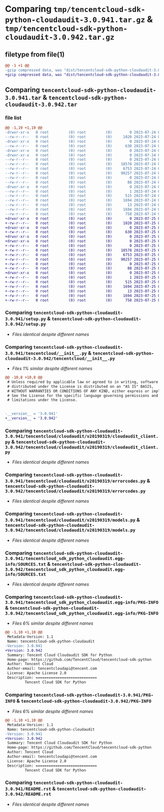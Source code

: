 # Comparing `tmp/tencentcloud-sdk-python-cloudaudit-3.0.941.tar.gz` & `tmp/tencentcloud-sdk-python-cloudaudit-3.0.942.tar.gz`

## filetype from file(1)

```diff
@@ -1 +1 @@
-gzip compressed data, was "dist/tencentcloud-sdk-python-cloudaudit-3.0.941.tar", last modified: Mon Jul 24 00:33:46 2023, max compression
+gzip compressed data, was "dist/tencentcloud-sdk-python-cloudaudit-3.0.942.tar", last modified: Tue Jul 25 04:14:33 2023, max compression
```

## Comparing `tencentcloud-sdk-python-cloudaudit-3.0.941.tar` & `tencentcloud-sdk-python-cloudaudit-3.0.942.tar`

### file list

```diff
@@ -1,19 +1,19 @@
-drwxr-xr-x   0 root         (0) root         (0)        0 2023-07-24 00:33:46.000000 tencentcloud-sdk-python-cloudaudit-3.0.941/
--rw-r--r--   0 root         (0) root         (0)     1020 2023-07-24 00:33:46.000000 tencentcloud-sdk-python-cloudaudit-3.0.941/setup.py
-drwxr-xr-x   0 root         (0) root         (0)        0 2023-07-24 00:33:46.000000 tencentcloud-sdk-python-cloudaudit-3.0.941/tencentcloud/
--rw-r--r--   0 root         (0) root         (0)      630 2023-07-24 00:33:46.000000 tencentcloud-sdk-python-cloudaudit-3.0.941/tencentcloud/__init__.py
-drwxr-xr-x   0 root         (0) root         (0)        0 2023-07-24 00:33:46.000000 tencentcloud-sdk-python-cloudaudit-3.0.941/tencentcloud/cloudaudit/
-drwxr-xr-x   0 root         (0) root         (0)        0 2023-07-24 00:33:46.000000 tencentcloud-sdk-python-cloudaudit-3.0.941/tencentcloud/cloudaudit/v20190319/
--rw-r--r--   0 root         (0) root         (0)        0 2023-07-24 00:33:46.000000 tencentcloud-sdk-python-cloudaudit-3.0.941/tencentcloud/cloudaudit/v20190319/__init__.py
--rw-r--r--   0 root         (0) root         (0)    18578 2023-07-24 00:33:46.000000 tencentcloud-sdk-python-cloudaudit-3.0.941/tencentcloud/cloudaudit/v20190319/cloudaudit_client.py
--rw-r--r--   0 root         (0) root         (0)     6753 2023-07-24 00:33:46.000000 tencentcloud-sdk-python-cloudaudit-3.0.941/tencentcloud/cloudaudit/v20190319/errorcodes.py
--rw-r--r--   0 root         (0) root         (0)    90257 2023-07-24 00:33:46.000000 tencentcloud-sdk-python-cloudaudit-3.0.941/tencentcloud/cloudaudit/v20190319/models.py
--rw-r--r--   0 root         (0) root         (0)        0 2023-07-24 00:33:46.000000 tencentcloud-sdk-python-cloudaudit-3.0.941/tencentcloud/cloudaudit/__init__.py
--rw-r--r--   0 root         (0) root         (0)       88 2023-07-24 00:33:46.000000 tencentcloud-sdk-python-cloudaudit-3.0.941/setup.cfg
-drwxr-xr-x   0 root         (0) root         (0)        0 2023-07-24 00:33:46.000000 tencentcloud-sdk-python-cloudaudit-3.0.941/tencentcloud_sdk_python_cloudaudit.egg-info/
--rw-r--r--   0 root         (0) root         (0)        1 2023-07-24 00:33:46.000000 tencentcloud-sdk-python-cloudaudit-3.0.941/tencentcloud_sdk_python_cloudaudit.egg-info/dependency_links.txt
--rw-r--r--   0 root         (0) root         (0)      515 2023-07-24 00:33:46.000000 tencentcloud-sdk-python-cloudaudit-3.0.941/tencentcloud_sdk_python_cloudaudit.egg-info/SOURCES.txt
--rw-r--r--   0 root         (0) root         (0)     1694 2023-07-24 00:33:46.000000 tencentcloud-sdk-python-cloudaudit-3.0.941/tencentcloud_sdk_python_cloudaudit.egg-info/PKG-INFO
--rw-r--r--   0 root         (0) root         (0)       13 2023-07-24 00:33:46.000000 tencentcloud-sdk-python-cloudaudit-3.0.941/tencentcloud_sdk_python_cloudaudit.egg-info/top_level.txt
--rw-r--r--   0 root         (0) root         (0)     1694 2023-07-24 00:33:46.000000 tencentcloud-sdk-python-cloudaudit-3.0.941/PKG-INFO
--rw-r--r--   0 root         (0) root         (0)      758 2023-07-24 00:33:46.000000 tencentcloud-sdk-python-cloudaudit-3.0.941/README.rst
+drwxr-xr-x   0 root         (0) root         (0)        0 2023-07-25 04:14:33.000000 tencentcloud-sdk-python-cloudaudit-3.0.942/
+-rw-r--r--   0 root         (0) root         (0)     1020 2023-07-25 04:14:33.000000 tencentcloud-sdk-python-cloudaudit-3.0.942/setup.py
+drwxr-xr-x   0 root         (0) root         (0)        0 2023-07-25 04:14:33.000000 tencentcloud-sdk-python-cloudaudit-3.0.942/tencentcloud/
+-rw-r--r--   0 root         (0) root         (0)      630 2023-07-25 04:14:33.000000 tencentcloud-sdk-python-cloudaudit-3.0.942/tencentcloud/__init__.py
+drwxr-xr-x   0 root         (0) root         (0)        0 2023-07-25 04:14:33.000000 tencentcloud-sdk-python-cloudaudit-3.0.942/tencentcloud/cloudaudit/
+drwxr-xr-x   0 root         (0) root         (0)        0 2023-07-25 04:14:33.000000 tencentcloud-sdk-python-cloudaudit-3.0.942/tencentcloud/cloudaudit/v20190319/
+-rw-r--r--   0 root         (0) root         (0)        0 2023-07-25 04:14:33.000000 tencentcloud-sdk-python-cloudaudit-3.0.942/tencentcloud/cloudaudit/v20190319/__init__.py
+-rw-r--r--   0 root         (0) root         (0)    18578 2023-07-25 04:14:33.000000 tencentcloud-sdk-python-cloudaudit-3.0.942/tencentcloud/cloudaudit/v20190319/cloudaudit_client.py
+-rw-r--r--   0 root         (0) root         (0)     6753 2023-07-25 04:14:33.000000 tencentcloud-sdk-python-cloudaudit-3.0.942/tencentcloud/cloudaudit/v20190319/errorcodes.py
+-rw-r--r--   0 root         (0) root         (0)    90257 2023-07-25 04:14:33.000000 tencentcloud-sdk-python-cloudaudit-3.0.942/tencentcloud/cloudaudit/v20190319/models.py
+-rw-r--r--   0 root         (0) root         (0)        0 2023-07-25 04:14:33.000000 tencentcloud-sdk-python-cloudaudit-3.0.942/tencentcloud/cloudaudit/__init__.py
+-rw-r--r--   0 root         (0) root         (0)       88 2023-07-25 04:14:33.000000 tencentcloud-sdk-python-cloudaudit-3.0.942/setup.cfg
+drwxr-xr-x   0 root         (0) root         (0)        0 2023-07-25 04:14:33.000000 tencentcloud-sdk-python-cloudaudit-3.0.942/tencentcloud_sdk_python_cloudaudit.egg-info/
+-rw-r--r--   0 root         (0) root         (0)        1 2023-07-25 04:14:33.000000 tencentcloud-sdk-python-cloudaudit-3.0.942/tencentcloud_sdk_python_cloudaudit.egg-info/dependency_links.txt
+-rw-r--r--   0 root         (0) root         (0)      515 2023-07-25 04:14:33.000000 tencentcloud-sdk-python-cloudaudit-3.0.942/tencentcloud_sdk_python_cloudaudit.egg-info/SOURCES.txt
+-rw-r--r--   0 root         (0) root         (0)     1694 2023-07-25 04:14:33.000000 tencentcloud-sdk-python-cloudaudit-3.0.942/tencentcloud_sdk_python_cloudaudit.egg-info/PKG-INFO
+-rw-r--r--   0 root         (0) root         (0)       13 2023-07-25 04:14:33.000000 tencentcloud-sdk-python-cloudaudit-3.0.942/tencentcloud_sdk_python_cloudaudit.egg-info/top_level.txt
+-rw-r--r--   0 root         (0) root         (0)     1694 2023-07-25 04:14:33.000000 tencentcloud-sdk-python-cloudaudit-3.0.942/PKG-INFO
+-rw-r--r--   0 root         (0) root         (0)      758 2023-07-25 04:14:33.000000 tencentcloud-sdk-python-cloudaudit-3.0.942/README.rst
```

### Comparing `tencentcloud-sdk-python-cloudaudit-3.0.941/setup.py` & `tencentcloud-sdk-python-cloudaudit-3.0.942/setup.py`

 * *Files identical despite different names*

### Comparing `tencentcloud-sdk-python-cloudaudit-3.0.941/tencentcloud/__init__.py` & `tencentcloud-sdk-python-cloudaudit-3.0.942/tencentcloud/__init__.py`

 * *Files 1% similar despite different names*

```diff
@@ -10,8 +10,8 @@
 # Unless required by applicable law or agreed to in writing, software
 # distributed under the License is distributed on an "AS IS" BASIS,
 # WITHOUT WARRANTIES OR CONDITIONS OF ANY KIND, either express or implied.
 # See the License for the specific language governing permissions and
 # limitations under the License.
 
 
-__version__ = '3.0.941'
+__version__ = '3.0.942'
```

### Comparing `tencentcloud-sdk-python-cloudaudit-3.0.941/tencentcloud/cloudaudit/v20190319/cloudaudit_client.py` & `tencentcloud-sdk-python-cloudaudit-3.0.942/tencentcloud/cloudaudit/v20190319/cloudaudit_client.py`

 * *Files identical despite different names*

### Comparing `tencentcloud-sdk-python-cloudaudit-3.0.941/tencentcloud/cloudaudit/v20190319/errorcodes.py` & `tencentcloud-sdk-python-cloudaudit-3.0.942/tencentcloud/cloudaudit/v20190319/errorcodes.py`

 * *Files identical despite different names*

### Comparing `tencentcloud-sdk-python-cloudaudit-3.0.941/tencentcloud/cloudaudit/v20190319/models.py` & `tencentcloud-sdk-python-cloudaudit-3.0.942/tencentcloud/cloudaudit/v20190319/models.py`

 * *Files identical despite different names*

### Comparing `tencentcloud-sdk-python-cloudaudit-3.0.941/tencentcloud_sdk_python_cloudaudit.egg-info/SOURCES.txt` & `tencentcloud-sdk-python-cloudaudit-3.0.942/tencentcloud_sdk_python_cloudaudit.egg-info/SOURCES.txt`

 * *Files identical despite different names*

### Comparing `tencentcloud-sdk-python-cloudaudit-3.0.941/tencentcloud_sdk_python_cloudaudit.egg-info/PKG-INFO` & `tencentcloud-sdk-python-cloudaudit-3.0.942/tencentcloud_sdk_python_cloudaudit.egg-info/PKG-INFO`

 * *Files 6% similar despite different names*

```diff
@@ -1,10 +1,10 @@
 Metadata-Version: 1.1
 Name: tencentcloud-sdk-python-cloudaudit
-Version: 3.0.941
+Version: 3.0.942
 Summary: Tencent Cloud Cloudaudit SDK for Python
 Home-page: https://github.com/TencentCloud/tencentcloud-sdk-python
 Author: Tencent Cloud
 Author-email: tencentcloudapi@tencent.com
 License: Apache License 2.0
 Description: ============================
         Tencent Cloud SDK for Python
```

### Comparing `tencentcloud-sdk-python-cloudaudit-3.0.941/PKG-INFO` & `tencentcloud-sdk-python-cloudaudit-3.0.942/PKG-INFO`

 * *Files 6% similar despite different names*

```diff
@@ -1,10 +1,10 @@
 Metadata-Version: 1.1
 Name: tencentcloud-sdk-python-cloudaudit
-Version: 3.0.941
+Version: 3.0.942
 Summary: Tencent Cloud Cloudaudit SDK for Python
 Home-page: https://github.com/TencentCloud/tencentcloud-sdk-python
 Author: Tencent Cloud
 Author-email: tencentcloudapi@tencent.com
 License: Apache License 2.0
 Description: ============================
         Tencent Cloud SDK for Python
```

### Comparing `tencentcloud-sdk-python-cloudaudit-3.0.941/README.rst` & `tencentcloud-sdk-python-cloudaudit-3.0.942/README.rst`

 * *Files identical despite different names*

